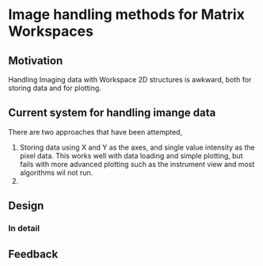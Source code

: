 Image handling methods for Matrix Workspaces
============================================

Motivation
----------

Handling Imaging data with Workspace 2D structures is awkward, both for storing data and for plotting.

Current system for handling imange data
---------------------------------------

There are two approaches that have been attempted,
1) Storing data using X and Y as the axes, and single value intensity as the pixel data.  This works well with data loading and simple plotting, but fails with more advanced plotting such as the instrument view and most algorithms wil not run.
2) 

Design
------


### In detail


Feedback
--------

